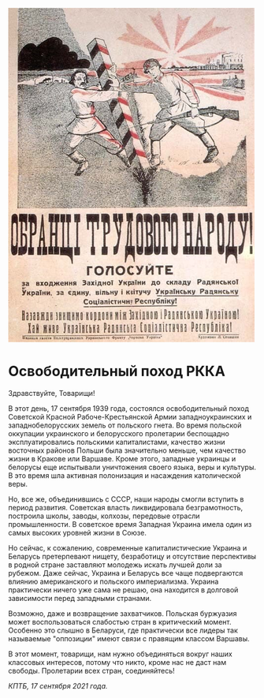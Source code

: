 
![](./img/old/pohodRKKA.jpg)


# Освободительный поход РККА


Здравствуйте, Товарищи!



В этот
день, 17 сентября 1939 года, состоялся освободительный поход Советской
Красной Рабоче-Крестьянской Армии западноукраинских и западнобелорусских
земель от польского гнета. Во время польской оккупации украинского и
белорусского пролетарии беспощадно эксплуатировались польскими
капиталистами, качество жизни восточных районов Польши была значительно
меньше, чем качество жизни в Кракове или Варшаве. Кроме этого, западные
украинцы и белорусы еще испытывали уничтожения своего языка, веры и
культуры. В это время шла активная полонизация и насаждения католической
веры.



Но, все же, объединившись с СССР, наши народы смогли
вступить в период развития. Советская власть ликвидировала
безграмотность, построила школы, заводы, колхозы, передовые отрасли
промышленности. В советское время Западная Украина имела один из самых
высоких уровней жизни в Союзе.



Но сейчас, к сожалению,
современные капиталистические Украина и Беларусь претерпевают нищету,
безработицу и отсутствие перспективы в родной стране заставляют молодежь
искать лучшей доли за рубежом. Даже сейчас, Украина и Беларусь все чаще
подвергаются влиянию американского и польского империализма. Украина
практически ничего уже сама не решаю, она находится в долговой
зависимости перед западными странами.



Возможно, даже и
возвращение захватчиков. Польская буржуазия может воспользоваться
слабостью стран в критический момент. Особенно это слышно в Беларуси,
где практически все лидеры так называемые "оппозиции" имеют связи с
правящим классом Варшавы.



В этот момент, товарищи, нам нужно
объединяться вокруг наших классовых интересов, потому что никто, кроме
нас не даст нам свободы. Пролетарии всех стран, соединяйтесь!





*КПТБ, 17 сентября 2021 года.*
